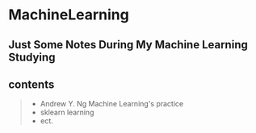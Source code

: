MachineLearning
=================
Just Some Notes During My Machine Learning Studying
-----------------

contents
---------------
>- Andrew Y. Ng Machine Learning's practice
>- sklearn learning
>- ect.

